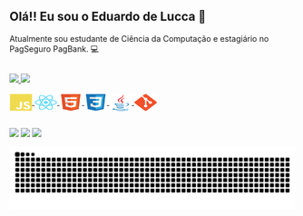 ## Olá!! Eu sou o Eduardo de Lucca 👋
 
  Atualmente sou estudante de Ciência da Computação e estagiário no PagSeguro PagBank. 💻
 ##
 <div>
  <a href="https://github.com/DeLucca7">
  <img height="160em" src="https://readme-stats-dusky-six.vercel.app/api?username=DeLucca7&show_icons=true&theme=vision-friendly-dark&include_all_commits=true&count_private=true"/>
  <img height="160em" src="https://readme-stats-dusky-six.vercel.app/api/top-langs/?username=DeLucca7&layout=compact&langs_count=16&theme=vision-friendly-dark"/>
</div>
<div style="display: inline_block"><br>
  <img align="center" alt="Lucca-Js" height="30" width="40" src="https://raw.githubusercontent.com/devicons/devicon/master/icons/javascript/javascript-plain.svg">
  <img align="center" alt="Lucca-ReactJS" height="30" width="40" src="https://raw.githubusercontent.com/devicons/devicon/master/icons/react/react-original.svg">
  <img align="center" alt="Lucca-HTML" height="30" width="40" src="https://raw.githubusercontent.com/devicons/devicon/master/icons/html5/html5-original.svg">
  <img align="center" alt="Lucca-CSS" height="30" width="40" src="https://raw.githubusercontent.com/devicons/devicon/master/icons/css3/css3-original.svg">
  <img align="center" alt="Lucca-Java" height="30" width="40" src="https://raw.githubusercontent.com/devicons/devicon/master/icons/java/java-original.svg">
  <img align="center" alt="Lucca-Git" height="30" width="40" src="https://raw.githubusercontent.com/devicons/devicon/master/icons/git/git-original.svg">
</div>
  
  ##
 
<div> 
  <a href="https://instagram.com/lucca_ferreiraa" target="_blank"><img src="https://img.shields.io/badge/-Instagram-%23E4405F?style=for-the-badge&logo=instagram&logoColor=white" target="_blank"></a>
  <a href = "mailto: eduardo.lucca4@gmail.com"><img src="https://img.shields.io/badge/-Gmail-%23333?style=for-the-badge&logo=gmail&logoColor=white" target="_blank"></a>
  <a href="https://www.linkedin.com/in/edudelucca/" target="_blank"><img src="https://img.shields.io/badge/-LinkedIn-%230077B5?style=for-the-badge&logo=linkedin&logoColor=white" target="_blank"></a> 
 
  ![Snake animation](https://github.com/DeLucca7/DeLucca7/blob/output/github-contribution-grid-snake.svg)
 
</div>
